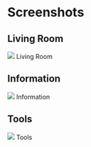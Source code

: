 # Screenshots

## Living Room

<p class='img'>
  <img src='../screenshots/Livingroom.png' />
  Living Room
</p>


## Information

<p class='img'>
  <img src='../screenshots/Information.png' />
  Information
</p>


## Tools

<p class='img'>
  <img src='../screenshots/Tools.png' />
  Tools
</p>